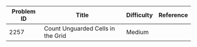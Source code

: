 | Problem ID | Title | Difficulty | Reference
| --- | --- | --- | ---
| 2257 | Count Unguarded Cells in the Grid | Medium | 
